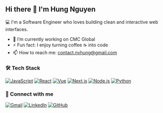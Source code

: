 ## Hi there 👋 I'm Hung Nguyen
💻 I'm a Software Engineer who loves building clean and interactive web interfaces.

- 🔭 I’m currently working on CMC Global  
- ⚡ Fun fact: I enjoy turning coffee ☕ into code  
- 📫 How to reach me: contact.nvhung@gmail.com


### 🛠 Tech Stack

[![JavaScript](https://img.shields.io/badge/-JavaScript-F7DF1E?logo=javascript&logoColor=black&style=flat-square)](https://developer.mozilla.org/en-US/docs/Web/JavaScript)
[![React](https://img.shields.io/badge/-React-61DAFB?logo=react&logoColor=white&style=flat-square)](https://reactjs.org)
[![Vue](https://img.shields.io/badge/-Vue.js-4FC08D?logo=vue.js&logoColor=white&style=flat-square)](https://vuejs.org)
[![Next.js](https://img.shields.io/badge/-Next.js-000000?logo=next.js&logoColor=white&style=flat-square)](https://nextjs.org)
[![Node.js](https://img.shields.io/badge/-Node.js-339933?logo=node.js&logoColor=white&style=flat-square)](https://nodejs.org)
[![Python](https://img.shields.io/badge/-Python-3776AB?logo=python&logoColor=white&style=flat-square)](https://www.python.org)


### 🔗 Connect with me

[![Gmail](https://img.shields.io/badge/-Email-D14836?style=flat-square&logo=gmail&logoColor=white)](mailto:contact.nvhung@gmail.com)
[![LinkedIn](https://img.shields.io/badge/-LinkedIn-0077B5?style=flat-square&logo=linkedin&logoColor=white)](https://www.linkedin.com/in/contact-hung/)
[![GitHub](https://img.shields.io/badge/-GitHub-181717?style=flat-square&logo=github&logoColor=white)](https://github.com/hnv99)

<!--
**hnv99/hnv99** is a ✨ _special_ ✨ repository because its `README.md` (this file) appears on your GitHub profile.

Here are some ideas to get you started:

- 🔭 I’m currently working on ...
- 🌱 I’m currently learning ...
- 👯 I’m looking to collaborate on ...
- 🤔 I’m looking for help with ...
- 💬 Ask me about ...
- 📫 How to reach me: ...
- 😄 Pronouns: ...
- ⚡ Fun fact: ...
-->

